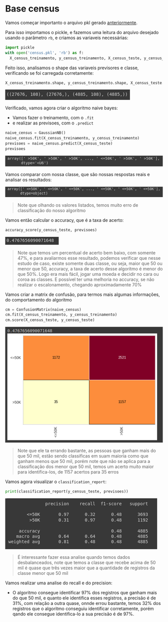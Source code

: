 # Base census

Vamos começar importanto o arquivo pkl gerado [anteriormente](/algoritmos/Classifica%C3%A7%C3%A3o/Documentacao/2%20-%20censo-data/7%20-%20Salvar%20as%20bases%20de%20dados.md).

Para isso importamos o pickle, e fazemos uma leitura do arquivo desejado usando o parâmetro `rb`, e criamos as variaveis necessárias:

```python
import pickle
with open('census.pkl', 'rb') as f:
  X_census_treinamento, y_census_treinamento, X_census_teste, y_census_teste = pickle.load(f)
```

Feito isso, analisamos o shape das variaveis previsores e classe, verificando se foi carregada corretamente:

```python
X_census_treinamento.shape, y_census_treinamento.shape, X_census_teste.shape, y_census_teste.shape
```

![shape_census_pkl](img/shape_census_pkl.png)

Verificado, vamos agora criar o algoritmo naive bayes:

- Vamos fazer o treinamento, com o `.fit`
- e realizar as previsoes, com o `.predict`

```python
naive_census = GaussianNB()
naive_census.fit(X_census_treinamento, y_census_treinamento)
previsoes = naive_census.predict(X_census_teste)
previsoes
```

![previsoes_census](img/previsoes_census.png)

Vamos comparar com nossa classe, que são nossas respostas reais e analisar os resultados:

![y_census_teste](img/y_census_teste.png)

> Note que olhando os valores listados, temos muito erro de classificação do nosso algoritmo

Vamos então calcular o accuracy, que é a taxa de acerto:

```python
accuracy_score(y_census_teste, previsoes)
```

![accuracy_score](img/accuracy_score.png)

> Note que temos um percentual de acerto bem baixo, com somente 47%, e para avaliarmos esse resultado, podemos verificar que nesse estudo de caso, existe somente duas classe, ou seja, maior que 50 ou menor que 50, accuracy, a taxa de acerto desse algoritmo é menor do que 50%. Logo era mais fácil, jogar uma moeda e decidir no cara ou coroa as classes. E possível ter uma melhoria no accuracy, se não realizar o escalonamento, chegando aproximadamente 70%

Vamos criar a matrix de confusão, para termos mais algumas informações, do comportamento do algoritmo

```python
cm = ConfusionMatrix(naive_census)
cm.fit(X_census_treinamento, y_census_treinamento)
cm.score(X_census_teste, y_census_teste)
```

![grafico_census_ConfusionMatrix](img/grafico_census_ConfusionMatrix.png)

> Note que ele ta errando bastante, as pessoas que ganham mais do que 50 mil, estão sendo classificas em suam maioria como que ganham menos que 50 mil, porém note que não se aplica para a classificação dos menor que 50 mil, temos um acerto muito maior para identifica-los, de 1157 acertos para 35 erros

Vamos agora visualizar o `classification_report`:

```python
print(classification_report(y_census_teste, previsoes))
```

![report_census](img/report_census.png)

> É interessante fazer essa analise quando temos dados desbalanceados, note que temos a classe que recebe acima de 50 mil  é quase que três vezes maior que a quantidade de registros da classe menor que 50 mil

Vamos realizar uma analise do recall e do precision:

- O algoritmo consegue identificar 97% dos registros que ganham mais do que 50 mil, e quanto ele identifica esses registros, a precisão é de 31%, com relação a outra quase, onnde errou bastante, temos 32% dos registros que o algoritmo conseguiu identificar corretamente, porém qando ele consegue identifica-lo a sua precisão é de 97%.
